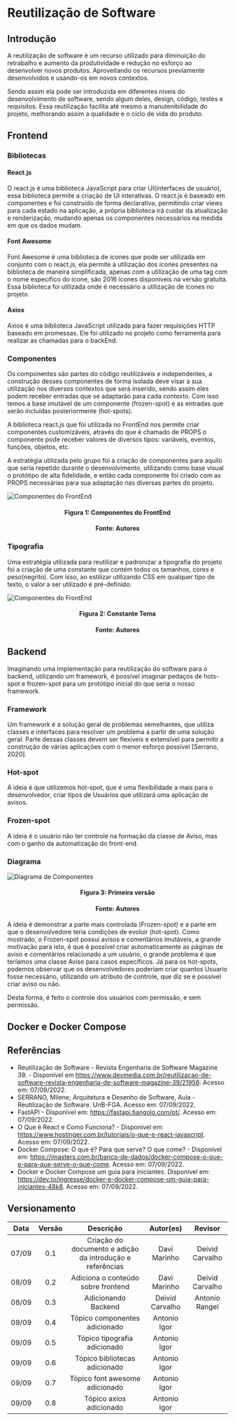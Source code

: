 # Reutilização de Software

## Introdução

A reutilização de software é um recurso utilizado para diminuição do retrabalho e aumento da produtividade e redução no esforço ao desenvolver novos produtos. Aproveitando os recursos previamente desenvolvidos e usando-os em novos contextos. 

Sendo assim ela pode ser introduzida em diferentes níveis do desenvolvimento de software, sendo algum deles, design, código, testes e requisitos. Essa reutilização facilita até mesmo a manutenibilidade do projeto, melhorando assim a qualidade e o ciclo de vida do produto.

## Frontend

### Bibliotecas

#### React.js

O react.js é uma biblioteca JavaScript para criar UI(interfaces de usuário), essa biblioteca permite a criação de UI interativas. O react.js é baseado em componentes e foi construído de forma declarativa, permitindo criar views para cada estado na aplicação, a própria biblioteca irá  cuidar da atualização e renderização, mudando apenas os componentes necessários na medida em que os dados mudam.

#### Font Awesome

Font Awesome é uma biblioteca de ícones que pode ser utilizada em conjunto com o react.js, ela permite a utilização dos ícones presentes na biblioteca de maneira simplificada, apenas com a utilização de uma tag com o nome específico do ícone, são 2016 ícones disponíveis na versão gratuita. Essa biblioteca foi utilizada onde é necessário a utilização de ícones no projeto.

#### Axios

Axios é uma biblioteca JavaScript utilizada para fazer requisições HTTP baseado em promessas. Ele foi utilizado no projeto como ferramenta para realizar as chamadas para o backEnd.

### Componentes

Os componentes são partes do código reutilizáveis e independentes, a construção desses componentes de forma isolada deve visar a sua utilização nos diversos contextos que será inserido, sendo assim eles podem receber entradas que se adaptarão para cada contexto. Com isso temos a base imutável de um componente (frozen-spot) e as entradas que serão incluídas posteriormente (hot-spots).

A biblioteca react.js que foi utilizada no FrontEnd nos permite criar componentes customizáveis, através do que é chamado de PROPS o componente pode receber valores de diversos tipos: variáveis, eventos, funções, objetos, etc.

A estratégia utilizada pelo grupo foi a criação de componentes para aquilo que seria repetido durante o desenvolvimento, utilizando como base visual o protótipo de alta fidelidade, e então cada componente foi criado com as PROPS necessárias para sua adaptação nas diversas partes do projeto.

![Componentes do FrontEnd](../assets/img/componentesDoProjeto.jpg)
<h4 align = "center">Figura 1: Componentes do FrontEnd</h6>
<h4 align = "center">Fonte: Autores</h6>

### Tipografia

Uma estratégia utilizada para reutilizar e padronizar a tipografia do projeto foi a criação de uma constante que contém todos os tamanhos, cores e peso(negrito). Com isso, ao estilizar utilizando CSS em qualquer tipo de texto, o valor a ser utilizado é pré-definido.

![Componentes do FrontEnd](../assets/img/variaveisTema.jpg)
<h4 align = "center">Figura 2: Constante Tema</h6>
<h4 align = "center">Fonte: Autores</h6>

## Backend
Imaginando uma implementação para reutilização do software para o backend, utilizando um framework, é possível imaginar pedaços de hots-spot e frozen-spot para um protótipo inicial do que seria o nosso framework.

### Framework
Um framework é a solução geral de problemas semelhantes, que utiliza classes e interfaces para resolver um problema a partir de uma solução geral. Parte dessas classes devem ser flexíveis e extensível para permitir a construção de várias aplicações com o menor esforço possível [Serrano, 2020].

### Hot-spot
A ideia é que utilizemos hot-spot, que é uma flexibilidade a mais para o desenvolvedor, criar tipos de Usuários que utilizará uma aplicação de avisos.

### Frozen-spot
A ideia é o usuário não ter controle na formação da classe de Aviso, mas com o ganho da automatização do front-end.

### Diagrama

![Diagrama de Componentes](../assets/img/reutilizacaoDiagrama.png)
<h4 align = "center">Figura 3: Primeira versão</h6>
<h4 align = "center">Fonte: Autores</h6>

A ideia é demonstrar a parte mais controlada (Frozen-spot) e a parte em que o desenvolvedore teria condições de evoluir (hot-spot). Como mostrado, o Frozen-spot possui avisos e comentários imutáveis, a grande motivação para isto, é que é possível criar automaticamente as páginas de aviso e comentários relacionado a um usuário, o grande problema é que teríamos uma classe Aviso para casos específicos. Já para os hot-spots, podemos observar que os desenvolvedores poderiam criar quantos Usuario fosse necessário, utilizando um atributo de controle, que diz se é possível criar aviso ou não.

Desta forma, é feito o controle dos usuários com permissão, e sem permissão.


## Docker e Docker Compose

## Referências

- Reutilização de Software - Revista Engenharia de Software Magazine 39. - Disponível em <https://www.devmedia.com.br/reutilizacao-de-software-revista-engenharia-de-software-magazine-39/21956>: Acesso em: 07/09/2022.
- SERRANO, Milene; Arquitetura e Desenho de Software, Aula - Reutilização de Software. UnB-FGA. Acesso em: 07/09/2022.
- FastAPI - Disponível em: <https://fastapi.tiangolo.com/pt/>. Acesso em: 07/09/2022.
- O Que é React e Como Funciona? - Disponível em: <https://www.hostinger.com.br/tutoriais/o-que-e-react-javascript>. Acesso em: 07/09/2022.
- Docker Compose: O que é? Para que serve? O que come? - Disponível em: <https://imasters.com.br/banco-de-dados/docker-compose-o-que-e-para-que-serve-o-que-come>. Acesso em: 07/09/2022.
- Docker e Docker Compose um guia para iniciantes. Disponível em: <https://dev.to/ingresse/docker-e-docker-compose-um-guia-para-iniciantes-48k8>. Acesso em: 07/09/2022.

## Versionamento

| Data  | Versão |                     Descrição                      |   Autor(es)  | Revisor |
| :---: | :----: | :------------------------------------------------: | :----------: | :-----: |
| 07/09 |  0.1   |Criação do documento e adição da introdução e referências| Davi Marinho | Deivid Carvalho   |
| 08/09 |  0.2   |            Adiciona o conteúdo sobre frontend           | Davi Marinho |  Deivid Carvalho   |
| 08/09 |  0.3   |            Adicionando Backend          | Deivid Carvalho |  Antonio Rangel   |
| 09/09 |  0.4   |  Tópico componentes adicionado          | Antonio Igor |     |
| 09/09 |  0.5   |  Tópico tipografia adicionado           | Antonio Igor |     |
| 09/09 |  0.6   |  Tópico bibliotecas adicionado          | Antonio Igor |     |
| 09/09 |  0.7   |  Tópico font awesome adicionado         | Antonio Igor |     |
| 09/09 |  0.8   |  Tópico axios adicionado         | Antonio Igor |     |